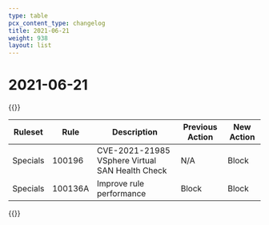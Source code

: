 ```yaml
---
type: table
pcx_content_type: changelog
title: 2021-06-21
weight: 938
layout: list
---
```


# 2021-06-21

{{<table-wrap>}}

<table style="width: 100%">
  <thead>
    <tr>
      <th>Ruleset</th>
      <th>Rule</th>
      <th>Description</th>
      <th>Previous Action</th>
      <th>New Action</th>
    </tr>
  </thead>
  <tbody>
    <tr>
      <td>Specials</td>
      <td>100196</td>
      <td>CVE-2021-21985 VSphere Virtual SAN Health Check</td>
      <td>N/A</td>
      <td>Block</td>
    </tr>
    <tr>
      <td>Specials</td>
      <td>100136A</td>
      <td>Improve rule performance</td>
      <td>Block</td>
      <td>Block</td>
    </tr>
  </tbody>
</table>
{{</table-wrap>}}
